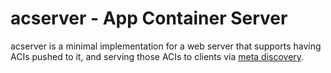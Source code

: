 # acserver - App Container Server

acserver is a minimal implementation for a web server that supports having ACIs
pushed to it, and serving those ACIs to clients via [meta
discovery](https://github.com/appc/spec/blob/master/spec/discovery.md#meta-discovery).
